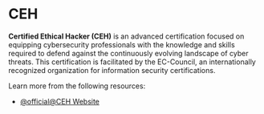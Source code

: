 # CEH

**Certified Ethical Hacker (CEH)** is an advanced certification focused on equipping cybersecurity professionals with the knowledge and skills required to defend against the continuously evolving landscape of cyber threats. This certification is facilitated by the EC-Council, an internationally recognized organization for information security certifications.

Learn more from the following resources:

- [@official@CEH Website](https://www.eccouncil.org/train-certify/certified-ethical-hacker-ceh/)